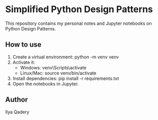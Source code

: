 # Simplified Python Design Patterns

This repository contains my personal notes and Jupyter notebooks on Python Design Patterns.

## How to use
1. Create a virtual environment:
   python -m venv venv
2. Activate it:
   - Windows: venv\Scripts\activate
   - Linux/Mac: source venv/bin/activate
3. Install dependencies:
   pip install -r requirements.txt
4. Open the notebooks in Jupyter.

## Author
Ilya Qadery
